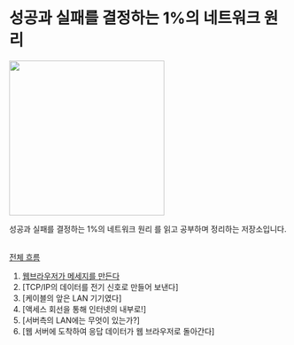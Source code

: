 # 성공과 실패를 결정하는 1%의 네트워크 원리

<p align="left">
  <img width="280" src="https://github.com/user-attachments/assets/4e2d234a-6c03-4a5b-9c66-e8b969624379" />
</p>

성공과 실패를 결정하는 1%의 네트워크 원리 를 읽고 공부하며 정리하는 저장소입니다. <br><br>

[전체 흐름](https://github.com/CS-Bookshelf/One_Percent_Network/tree/main/%EC%A0%84%EC%B2%B4%20%ED%9D%90%EB%A6%84)
1. [웹브라우저가 메세지를 만든다](https://github.com/CS-Bookshelf/One_Percent_Network/tree/main/Ch01)
2. [TCP/IP의 데이터를 전기 신호로 만들어 보낸다]
3. [케이블의 앞은 LAN 기기였다]
4. [액세스 회선을 통해 인터넷의 내부로!]
5. [서버측의 LAN에는 무엇이 있는가?]
6. [웹 서버에 도착하여 응답 데이터가 웹 브라우저로 돌아간다]
